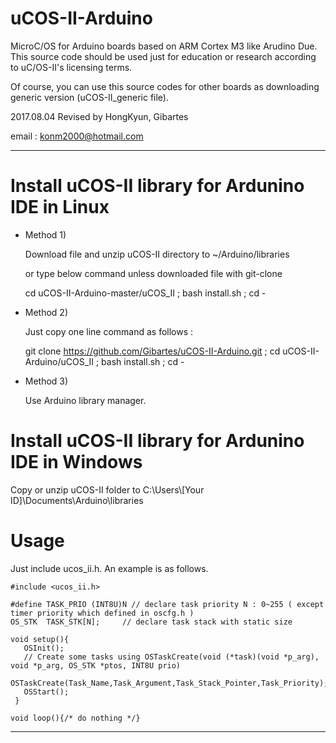 


# uCOS-II-Arduino

MicroC/OS for Arduino boards based on ARM Cortex M3 like Arudino Due. This source code should be used just for education or research according to uC/OS-II's licensing terms.

Of course, you can use this source codes for other boards as downloading generic version (uCOS-II_generic file). 

2017.08.04 Revised by HongKyun, Gibartes

email : konm2000@hotmail.com

*********************************************************************************************************

# Install uCOS-II library for Ardunino IDE in Linux

   
* Method 1)
  
  Download file and unzip uCOS-II directory to ~/Arduino/libraries 
  
  or type below command unless downloaded file with git-clone
  
  cd uCOS-II-Arduino-master/uCOS_II ; bash install.sh ; cd -
  
* Method 2)
  
  Just copy one line command as follows :
  
  git clone https://github.com/Gibartes/uCOS-II-Arduino.git ;
  cd uCOS-II-Arduino/uCOS_II ; bash install.sh ; cd -
  
* Method 3)
  
  Use Arduino library manager.
  
# Install uCOS-II library for Ardunino IDE in Windows

  Copy or unzip uCOS-II folder to C:\Users\\[Your ID]\Documents\Arduino\libraries
  

# Usage
 
   Just include ucos_ii.h. An example is as follows.
  
    #include <ucos_ii.h>
    
    #define TASK_PRIO (INT8U)N // declare task priority N : 0~255 ( except timer priority which defined in oscfg.h )
    OS_STK  TASK_STK[N];     // declare task stack with static size
    
    void setup(){
       OSInit();
       // Create some tasks using OSTaskCreate(void (*task)(void *p_arg), void *p_arg, OS_STK *ptos, INT8U prio)
       OSTaskCreate(Task_Name,Task_Argument,Task_Stack_Pointer,Task_Priority);
       OSStart();
     }
     
    void loop(){/* do nothing */}


*********************************************************************************************************
